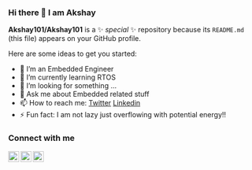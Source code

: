 ### Hi there 👋 I am Akshay 


**Akshay101/Akshay101** is a ✨ _special_ ✨ repository because its `README.md` (this file) appears on your GitHub profile.

Here are some ideas to get you started:

- 🔭 I’m an Embedded Engineer
- 🌱 I’m currently learning RTOS
- 🤔 I’m looking for something ...
- 💬 Ask me about Embedded related stuff 
- 📫 How to reach me: [Twitter](https://twitter.com/theAkshay4u) [Linkedin](https://www.linkedin.com/in/akshay-lakade/)
- ⚡ Fun fact: I am not lazy just overflowing with potential energy!!

### Connect with me

  <a href="https://twitter.com/theAkshay4u">
  <img align="left" alt="Akshay's Twitter" width="22px" src="https://cdn.jsdelivr.net/npm/simple-icons@v3/icons/twitter.svg" />
</a>
  <a href="https://www.linkedin.com/in/akshay-lakade/">
  <img align="left" alt="Akshay's Linkdein" width="22px" src="https://cdn.jsdelivr.net/npm/simple-icons@v3/icons/linkedin.svg" />
</a>
  <a href="https://github.com/Akshay101">
  <img align="left" alt="Akshay's Github" width="22px" src="https://cdn.jsdelivr.net/npm/simple-icons@v3/icons/github.svg" />
</a>

